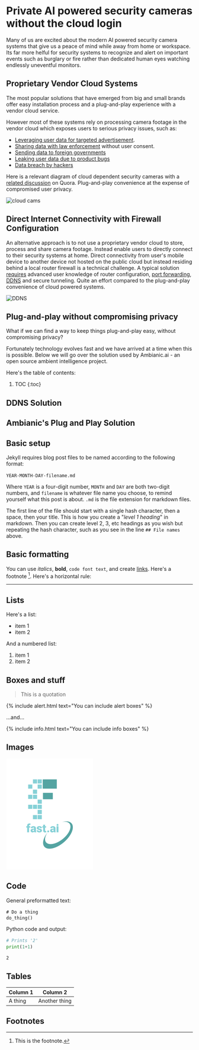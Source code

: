 # Private AI powered security cameras without the cloud login

Many of us are excited about the modern AI powered security camera systems that give us a peace of mind while away from home or workspace.
Its far more helful for security systems to recognize and alert on important events such as burglary or fire rather than dedicated human eyes watching endlessly uneventful monitors. 

## Proprietary Vendor Cloud Systems

The most popular solutions that have emerged from big and small brands offer easy installation process and a plug-and-play experience with a vendor cloud service.

However most of these systems rely on processing camera footage in the vendor cloud which exposes users to serious privacy issues, such as:
- [Leveraging user data for targeted advertisement](https://foundation.mozilla.org/en/privacynotincluded/products/nest-cam-indoor-security-camera/). 
- [Sharing data with law enforcement](https://www.eff.org/deeplinks/2019/08/five-concerns-about-amazon-rings-deals-police) without user consent.
- [Sending data to foreign governments](https://www.forbes.com/sites/thomasbrewster/2019/08/21/2000-banned-chinese-surveillance-cameras-keep-watch-over-us-government-sites/#5217d2e47f65)
- [Leaking user data due to product bugs](https://www.securityinfowatch.com/residential-technologies/news/21119783/report-wyze-exposed-info-of-millions-of-customers-in-data-breach)
- [Data breach by hackers](https://www.newsweek.com/ring-amazon-cameras-cybersecurity-passwords-easy-hacking-internet-connected-1477442)

Here is a relevant diagram of cloud dependent security cameras with a [related discussion](https://www.quora.com/Can-I-setup-an-IP-camera-without-DVR-How) on Quora. Plug-and-play convenience at the expense of compromised user privacy.

![cloud cams](https://qph.fs.quoracdn.net/main-qimg-0798ff9429c381872966d0710862898e)


## Direct Internet Connectivity with Firewall Configuration

An alternative approach is to not use a proprietary vendor cloud to store, process and share camera footage. Instead enable users to directly connect to their security systems at home. Direct connectivity from user's mobile device to another device not hosted on the public cloud but instead residing behind a local router firewall is a technical challenge. A typical solution [requires](https://www.cctvcameraworld.com/setup-free-ddns-on-security-camera-systems/)
advanced user knowledge of router configuration, [port forwarding](https://www.lorextechnology.com/self-serve/remote-video-access-frequently-asked-questions/R-sc4600042), [DDNS](https://blog.adiglobal.us/how-ddns-works/)
and secure tunneling. Quite an effort compared to the plug-and-play convenience of cloud powered systems.

<img src="https://blog.adiglobal.us/wp-content/uploads/2013/10/DDNS-operation-bitmap-jpeg-13013.jpg" alt="DDNS" width=400/>

## Plug-and-play without compromising privacy

What if we can find a way to keep things plug-and-play easy, without compromising privacy?

Fortunately technology evolves fast and we have arrived at a time when this is possible. Below we will go over the solution used by Ambianic.ai - an open source ambient intelligence project.





Here's the table of contents:

1. TOC
{:toc}




## DDNS Solution

## Ambianic's Plug and Play Solution



## Basic setup

Jekyll requires blog post files to be named according to the following format:

`YEAR-MONTH-DAY-filename.md`

Where `YEAR` is a four-digit number, `MONTH` and `DAY` are both two-digit numbers, and `filename` is whatever file name you choose, to remind yourself what this post is about. `.md` is the file extension for markdown files.

The first line of the file should start with a single hash character, then a space, then your title. This is how you create a "*level 1 heading*" in markdown. Then you can create level 2, 3, etc headings as you wish but repeating the hash character, such as you see in the line `## File names` above.

## Basic formatting

You can use *italics*, **bold**, `code font text`, and create [links](https://www.markdownguide.org/cheat-sheet/). Here's a footnote [^1]. Here's a horizontal rule:

---

## Lists

Here's a list:

- item 1
- item 2

And a numbered list:

1. item 1
1. item 2

## Boxes and stuff

> This is a quotation

{% include alert.html text="You can include alert boxes" %}

...and...

{% include info.html text="You can include info boxes" %}

## Images

![](/images/logo.png "fast.ai's logo")

## Code

General preformatted text:

    # Do a thing
    do_thing()

Python code and output:

```python
# Prints '2'
print(1+1)
```

    2

## Tables

| Column 1 | Column 2 |
|-|-|
| A thing | Another thing |

## Footnotes

[^1]: This is the footnote.

